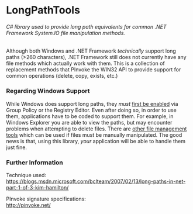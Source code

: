 # LongPathTools
###### C# library used to provide long path equivalents for common .NET Framework System.IO file manipulation methods.

Although both Windows and .NET Framework *technically* support long paths (>260 characters), .NET Framework still does not currently have any file methods which actually work with them. This is a collection of replacement methods that PInvoke the WIN32 API to provide support for common operations (delete, copy, exists, etc.)

### Regarding Windows Support
While Windows does support long paths, they *must* [first be enabled](https://betanews.com/2016/05/29/long-paths-windows-10/) via Group Policy or the Registry Editor. Even after doing so, in order to use them, applications have to be coded to support them. For example, in Windows Explorer you are able to view the paths, but may encounter problems when attempting to delete files. There are [other file management tools](http://onecommander.com/) which can be used if files must be manually manipulated. The good news is that, using this library, *your* application will be able to handle them just fine.

### Further Information
Technique used: <br>
https://blogs.msdn.microsoft.com/bclteam/2007/02/13/long-paths-in-net-part-1-of-3-kim-hamilton/

PInvoke signature specifications: <br>
http://pinvoke.net/
